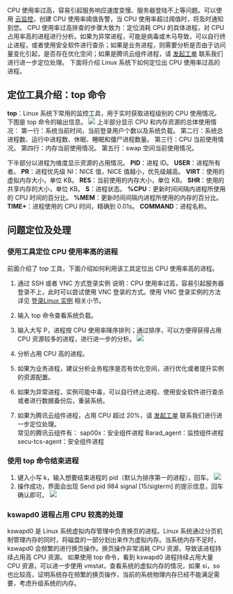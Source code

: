 CPU 使用率过高，容易引起服务响应速度变慢、服务器登陆不上等问题。可以使用 [云监控](https://cloud.tencent.com/document/product/248/13466)，创建 CPU 使用率阈值告警，当 CPU 使用率超过阈值时，将及时通知到您。
CPU 使用率过高排查的步骤大致为：定位消耗 CPU 的具体进程，对 CPU 占用率高的进程进行分析。如果为异常进程，可能是病毒或木马导致，可以自行终止进程，或者使用安全软件进行查杀；如果是业务进程，则需要分析是否由于访问量变化引起，是否存在优化空间；如果是腾讯云组件进程，请 [发起工单](https://console.cloud.tencent.com/workorder/category) 联系我们进行进一步定位处理。
下面将介绍 Linux 系统下如何定位出 CPU 使用率过高的进程。
## 定位工具介绍：top 命令
**top**：Linux 系统下常用的监控工具，用于实时获取进程级别的 CPU 使用情况。下图是 top 命令的输出信息。
![](https://mc.qcloudimg.com/static/img/8aab6354efba19443ffe88f3ace00794/image.png)
上半部分显示 CPU 和内存资源的总体使用情况：
第一行：系统当前时间，当前登录用户个数以及系统负载。
第二行：系统总进程数、运行中进程数、休眠、睡眠和僵尸进程数量。
第三行：CPU 当前使用情况。
第四行：内存当前使用情况。
第五行：swap 空间当前使用情况。

下半部分以进程为维度显示资源的占用情况。
**PID**：进程 ID。
**USER**：进程所有者。
**PR**：进程优先级 NI：NICE 值，NICE 值越小，优先级越高。
**VIRT**：使用的虚拟内存大小，单位 KB。
**RES**：当前使用的内存大小，单位 KB。
**SHR**：使用的共享内存的大小，单位 KB。
**S**：进程状态。
**%CPU**：更新时间间隔内进程所使用的 CPU 时间的百分比。
**%MEM**：更新时间间隔内进程所使用的内存的百分比。
**TIME+**：进程使用的 CPU 时间，精确到 0.01s。
**COMMAND**：进程名称。

## 问题定位及处理
### 使用工具定位 CPU 使用率高的进程
前面介绍了 top 工具，下面介绍如何利用该工具定位出 CPU 使用率高的进程。
1. 通过 SSH 或者 VNC 方式登录实例
说明：CPU 使用率过高，容易引起服务器登录不上，此时可以尝试使用 VNC 登录的方式。使用 VNC 登录实例的方法详见 [登录Linux 实例](https://cloud.tencent.com/document/product/213/5436) 相关小节。

2. 输入 top 命令查看系统负载。

3. 输入大写 P，进程按 CPU 使用率降序排列；通过排序，可以方便得获得占用 CPU 资源较多的进程，进行进一步的分析。
![](https://mc.qcloudimg.com/static/img/8aab6354efba19443ffe88f3ace00794/image.png)

4. 分析占用 CPU 高的进程。
 1. 如果为业务进程，建议分析业务程序是否有优化空间，进行优化或者提升实例的资源配置。
 2. 如果为异常进程，实例可能中毒，可以自行终止进程、使用安全软件进行查杀或者进行数据备份后，重装系统。
 3. 如果为腾讯云组件进程，占用 CPU 超过 20%，请 [发起工单](https://console.cloud.tencent.com/workorder/category) 联系我们进行进一步定位处理。	
常见的腾讯云组件有：
sap00x：安全组件进程
Barad_agent：监控组件进程
secu-tcs-agent：安全组件进程

### 使用 top 命令结束进程
1. 键入小写 k，输入想要结束进程的 pid（默认为排序第一的进程），回车。
![](https://mc.qcloudimg.com/static/img/020f93a8988e5354de47f34da6444849/image.png)
2. 操作成功，界面会出现 Send pid 984 signal [15/sigterm] 的提示信息，回车确认即可。
![](https://mc.qcloudimg.com/static/img/0613aa978f9bffe78617a6374cd6ead6/image.png)

### kswapd0 进程占用 CPU 较高的处理
kswapd0 是 Linux 系统虚拟内存管理中负责换页的进程。Linux 系统通过分页机制管理内存的同时，将磁盘的一部分划出来作为虚拟内存。当系统内存不足时，kswapd0 会频繁的进行换页操作。换页操作非常消耗 CPU 资源，导致该进程持续占用高 CPU 资源。
如果使用 top 命令，看到 kswapd0 进程持续占用大量 CPU 资源，可以进一步使用 vmstat，查看系统的虚拟内存的情况，如果 si，so 也比较高，证明系统存在频繁的换页操作，当前的系统物理内存已经不能满足需要，考虑升级系统的内存。

